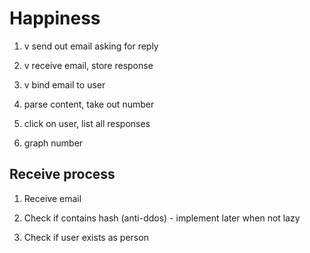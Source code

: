 # Happiness

1. v send out email asking for reply

2. v receive email, store response

3. v bind email to user

4. parse content, take out number

5. click on user, list all responses

6. graph number


## Receive process

1. Receive email

2. Check if contains hash (anti-ddos) - implement later when not lazy

3. Check if user exists as person
